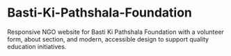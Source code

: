 # Basti-Ki-Pathshala-Foundation
Responsive NGO website for Basti Ki Pathshala Foundation with a volunteer form, about section, and modern, accessible design to support quality education initiatives.
